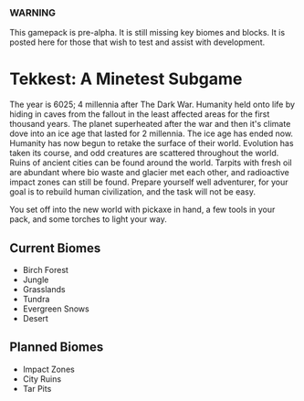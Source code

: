 ### WARNING

This gamepack is pre-alpha. It is still missing key biomes and blocks. It is posted here for those that wish to test and assist with development. 

# Tekkest: A Minetest Subgame

The year is 6025; 4 millennia after The Dark War. Humanity held onto life by hiding in caves from the fallout in the least affected areas for the first thousand years. The planet superheated after the war and then it's climate dove into an ice age that lasted for 2 millennia. The ice age has ended now. Humanity has now begun to retake the surface of their world. Evolution has taken its course, and odd creatures are scattered throughout the world. Ruins of ancient cities can be found around the world. Tarpits with fresh oil are abundant where bio waste and glacier met each other, and radioactive impact zones can still be found. Prepare yourself well adventurer, for your goal is to rebuild human civilization, and the task will not be easy.

You set off into the new world with pickaxe in hand, a few tools in your pack, and some torches to light your way.


## Current Biomes

- Birch Forest
- Jungle
- Grasslands
- Tundra
- Evergreen Snows
- Desert

## Planned Biomes

- Impact Zones
- City Ruins
- Tar Pits
